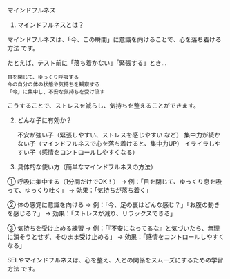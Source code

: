 マインドフルネス
1. マインドフルネスとは？

マインドフルネスは、「今、この瞬間」に意識を向けることで、心を落ち着ける方法 です。

たとえば、テスト前に「落ち着かない」「緊張する」とき…

    目を閉じて、ゆっくり呼吸する
    今の自分の体の状態や気持ちを観察する
    「今」に集中し、不安な気持ちを受け流す

こうすることで、ストレスを減らし、気持ちを整えることができます。

2. どんな子に有効か？

    不安が強い子（緊張しやすい、ストレスを感じやすい など）
    集中力が続かない子（マインドフルネスで心を落ち着けると、集中力UP）
    イライラしやすい子（感情をコントロールしやすくなる）

3. 具体的な使い方（簡単なマインドフルネスの方法）

① 呼吸に集中する（1分間だけでOK！）
→ 例：「目を閉じて、ゆっくり息を吸って、ゆっくり吐く」
→ 効果：「気持ちが落ち着く」

② 体の感覚に意識を向ける
→ 例：「今、足の裏はどんな感じ？」「お腹の動きを感じる？」
→ 効果：「ストレスが減り、リラックスできる」

③ 気持ちを受け止める練習
→ 例：「『不安になってるな』と気づいたら、無理に消そうとせず、そのまま受け止める」
→ 効果：「感情をコントロールしやすくなる」

SELやマインドフルネスは、心を整え、人との関係をスムーズにするための学習方法 です。